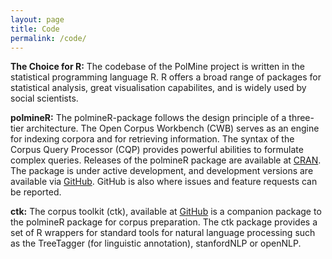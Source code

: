 ```yaml
---
layout: page
title: Code
permalink: /code/
---
```


**The Choice for R:** The codebase of the PolMine project is written in the statistical programming language R. R offers a broad range of packages for statistical analysis, great visualisation capabilites, and is widely used by social scientists. 

**polmineR:** The polmineR-package follows the design principle of a three-tier architecture. The Open Corpus Workbench (CWB) serves as an engine for indexing corpora and for retrieving information. The syntax of the Corpus Query Processor (CQP) provides powerful abilities to formulate complex queries. Releases of the polmineR package are available at [CRAN](https://cran.r-project.org/web/packages/polmineR/index.html). The package is under active development, and development versions are available via [GitHub](http://www.github.com/PolMine/polmineR). GitHub is also where issues and feature requests can be reported.

**ctk:** The corpus toolkit (ctk), available at [GitHub](http://www.github.com/PolMine/ctk) is a companion package to the polmineR package for corpus preparation. The ctk package provides a set of R wrappers for standard tools for natural language processing such as the TreeTagger (for linguistic annotation), stanfordNLP or openNLP.
